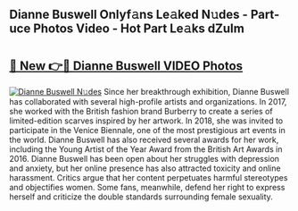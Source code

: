 ## Dianne Buswell Onlyf𝚊ns Le𝚊ked N𝚞des - Part-uce Photos Video - Hot Part Le𝚊ks dZuIm

# <h2><a href="http://ab55027.deff.icu/?id=Dianne+Buswell">🔗 New 👉🔴 Dianne Buswell VIDEO Photos</a></h2>

[![Dianne Buswell N𝚞des](https://i.imgur.com/rIISA9y.gif)](http://ab55027.deff.icu/?id=Dianne+Buswell)
Since her breakthrough exhibition, Dianne Buswell has collaborated with several high-profile artists and organizations. In 2017, she worked with the British fashion brand Burberry to create a series of limited-edition scarves inspired by her artwork. In 2018, she was invited to participate in the Venice Biennale, one of the most prestigious art events in the world. Dianne Buswell has also received several awards for her work, including the Young Artist of the Year Award from the British Art Awards in 2016. Dianne Buswell has been open about her struggles with depression and anxiety, but her online presence has also attracted toxicity and online harassment. Critics argue that her content perpetuates harmful stereotypes and objectifies women. Some fans, meanwhile, defend her right to express herself and criticize the double standards surrounding female sexuality.
